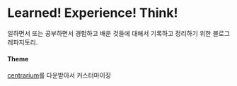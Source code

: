 # Learned! Experience! Think!

일하면서 또는 공부하면서 경험하고 배운 것들에 대해서 기록하고 정리하기 위한 블로그 레파지토리.

#### Theme
[centrarium](https://github.com/bencentra/centrarium)를 다운받아서 커스터마이징

